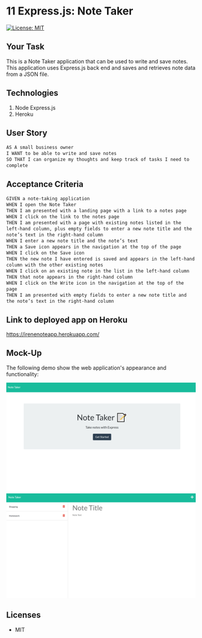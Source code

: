 # 11 Express.js: Note Taker
[![License: MIT](https://img.shields.io/badge/License-MIT-yellow.svg)](https://opensource.org/licenses/MIT)

## Your Task

This is a Note Taker application that can be used to write and save notes. This application uses Express.js back end and saves and retrieves note data from a JSON file.

## Technologies

1. Node Express.js
2. Heroku

## User Story

```
AS A small business owner
I WANT to be able to write and save notes
SO THAT I can organize my thoughts and keep track of tasks I need to complete
```

## Acceptance Criteria

```
GIVEN a note-taking application
WHEN I open the Note Taker
THEN I am presented with a landing page with a link to a notes page
WHEN I click on the link to the notes page
THEN I am presented with a page with existing notes listed in the left-hand column, plus empty fields to enter a new note title and the note’s text in the right-hand column
WHEN I enter a new note title and the note’s text
THEN a Save icon appears in the navigation at the top of the page
WHEN I click on the Save icon
THEN the new note I have entered is saved and appears in the left-hand column with the other existing notes
WHEN I click on an existing note in the list in the left-hand column
THEN that note appears in the right-hand column
WHEN I click on the Write icon in the navigation at the top of the page
THEN I am presented with empty fields to enter a new note title and the note’s text in the right-hand column
```

## Link to deployed app on Heroku
https://irenenoteapp.herokuapp.com/

## Mock-Up

The following demo show the web application's appearance and functionality:

![Homepage demo.](./assets/home_page_demo.PNG) 
![Existing notes are listed in the left-hand column with empty fields on the right-hand side for the new note’s title and text.](./assets/notes_page_demo.PNG)


## Licenses

* MIT



